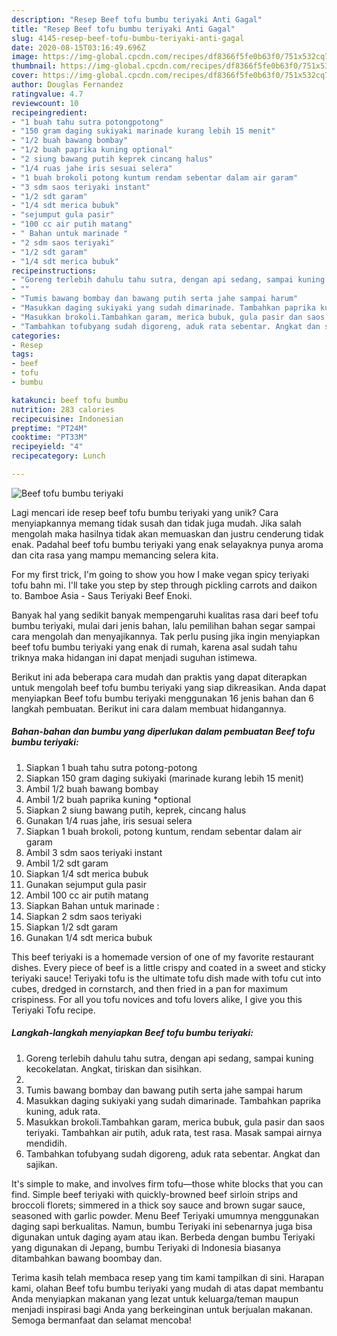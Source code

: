 ```yaml
---
description: "Resep Beef tofu bumbu teriyaki Anti Gagal"
title: "Resep Beef tofu bumbu teriyaki Anti Gagal"
slug: 4145-resep-beef-tofu-bumbu-teriyaki-anti-gagal
date: 2020-08-15T03:16:49.696Z
image: https://img-global.cpcdn.com/recipes/df8366f5fe0b63f0/751x532cq70/beef-tofu-bumbu-teriyaki-foto-resep-utama.jpg
thumbnail: https://img-global.cpcdn.com/recipes/df8366f5fe0b63f0/751x532cq70/beef-tofu-bumbu-teriyaki-foto-resep-utama.jpg
cover: https://img-global.cpcdn.com/recipes/df8366f5fe0b63f0/751x532cq70/beef-tofu-bumbu-teriyaki-foto-resep-utama.jpg
author: Douglas Fernandez
ratingvalue: 4.7
reviewcount: 10
recipeingredient:
- "1 buah tahu sutra potongpotong"
- "150 gram daging sukiyaki marinade kurang lebih 15 menit"
- "1/2 buah bawang bombay"
- "1/2 buah paprika kuning optional"
- "2 siung bawang putih keprek cincang halus"
- "1/4 ruas jahe iris sesuai selera"
- "1 buah brokoli potong kuntum rendam sebentar dalam air garam"
- "3 sdm saos teriyaki instant"
- "1/2 sdt garam"
- "1/4 sdt merica bubuk"
- "sejumput gula pasir"
- "100 cc air putih matang"
- " Bahan untuk marinade "
- "2 sdm saos teriyaki"
- "1/2 sdt garam"
- "1/4 sdt merica bubuk"
recipeinstructions:
- "Goreng terlebih dahulu tahu sutra, dengan api sedang, sampai kuning kecokelatan. Angkat, tiriskan dan sisihkan."
- ""
- "Tumis bawang bombay dan bawang putih serta jahe sampai harum"
- "Masukkan daging sukiyaki yang sudah dimarinade. Tambahkan paprika kuning, aduk rata."
- "Masukkan brokoli.Tambahkan garam, merica bubuk, gula pasir dan saos teriyaki. Tambahkan air putih, aduk rata, test rasa. Masak sampai airnya mendidih."
- "Tambahkan tofubyang sudah digoreng, aduk rata sebentar. Angkat dan sajikan."
categories:
- Resep
tags:
- beef
- tofu
- bumbu

katakunci: beef tofu bumbu 
nutrition: 283 calories
recipecuisine: Indonesian
preptime: "PT24M"
cooktime: "PT33M"
recipeyield: "4"
recipecategory: Lunch

---
```



![Beef tofu bumbu teriyaki](https://img-global.cpcdn.com/recipes/df8366f5fe0b63f0/751x532cq70/beef-tofu-bumbu-teriyaki-foto-resep-utama.jpg)

Lagi mencari ide resep beef tofu bumbu teriyaki yang unik? Cara menyiapkannya memang tidak susah dan tidak juga mudah. Jika salah mengolah maka hasilnya tidak akan memuaskan dan justru cenderung tidak enak. Padahal beef tofu bumbu teriyaki yang enak selayaknya punya aroma dan cita rasa yang mampu memancing selera kita.

For my first trick, I&#39;m going to show you how I make vegan spicy teriyaki tofu bahn mi. I&#39;ll take you step by step through pickling carrots and daikon to. Bamboe Asia - Saus Teriyaki Beef Enoki.

Banyak hal yang sedikit banyak mempengaruhi kualitas rasa dari beef tofu bumbu teriyaki, mulai dari jenis bahan, lalu pemilihan bahan segar sampai cara mengolah dan menyajikannya. Tak perlu pusing jika ingin menyiapkan beef tofu bumbu teriyaki yang enak di rumah, karena asal sudah tahu triknya maka hidangan ini dapat menjadi suguhan istimewa.


Berikut ini ada beberapa cara mudah dan praktis yang dapat diterapkan untuk mengolah beef tofu bumbu teriyaki yang siap dikreasikan. Anda dapat menyiapkan Beef tofu bumbu teriyaki menggunakan 16 jenis bahan dan 6 langkah pembuatan. Berikut ini cara dalam membuat hidangannya.

<!--inarticleads1-->

##### Bahan-bahan dan bumbu yang diperlukan dalam pembuatan Beef tofu bumbu teriyaki:

1. Siapkan 1 buah tahu sutra potong-potong
1. Siapkan 150 gram daging sukiyaki (marinade kurang lebih 15 menit)
1. Ambil 1/2 buah bawang bombay
1. Ambil 1/2 buah paprika kuning *optional
1. Siapkan 2 siung bawang putih, keprek, cincang halus
1. Gunakan 1/4 ruas jahe, iris sesuai selera
1. Siapkan 1 buah brokoli, potong kuntum, rendam sebentar dalam air garam
1. Ambil 3 sdm saos teriyaki instant
1. Ambil 1/2 sdt garam
1. Siapkan 1/4 sdt merica bubuk
1. Gunakan sejumput gula pasir
1. Ambil 100 cc air putih matang
1. Siapkan  Bahan untuk marinade :
1. Siapkan 2 sdm saos teriyaki
1. Siapkan 1/2 sdt garam
1. Gunakan 1/4 sdt merica bubuk


This beef teriyaki is a homemade version of one of my favorite restaurant dishes. Every piece of beef is a little crispy and coated in a sweet and sticky teriyaki sauce! Teriyaki tofu is the ultimate tofu dish made with tofu cut into cubes, dredged in cornstarch, and then fried in a pan for maximum crispiness. For all you tofu novices and tofu lovers alike, I give you this Teriyaki Tofu recipe. 

<!--inarticleads2-->

##### Langkah-langkah menyiapkan Beef tofu bumbu teriyaki:

1. Goreng terlebih dahulu tahu sutra, dengan api sedang, sampai kuning kecokelatan. Angkat, tiriskan dan sisihkan.
1. 
1. Tumis bawang bombay dan bawang putih serta jahe sampai harum
1. Masukkan daging sukiyaki yang sudah dimarinade. Tambahkan paprika kuning, aduk rata.
1. Masukkan brokoli.Tambahkan garam, merica bubuk, gula pasir dan saos teriyaki. Tambahkan air putih, aduk rata, test rasa. Masak sampai airnya mendidih.
1. Tambahkan tofubyang sudah digoreng, aduk rata sebentar. Angkat dan sajikan.


It&#39;s simple to make, and involves firm tofu—those white blocks that you can find. Simple beef teriyaki with quickly-browned beef sirloin strips and broccoli florets; simmered in a thick soy sauce and brown sugar sauce, seasoned with garlic powder. Menu Beef Teriyaki umumnya menggunakan daging sapi berkualitas. Namun, bumbu Teriyaki ini sebenarnya juga bisa digunakan untuk daging ayam atau ikan. Berbeda dengan bumbu Teriyaki yang digunakan di Jepang, bumbu Teriyaki di Indonesia biasanya ditambahkan bawang boombay dan. 

Terima kasih telah membaca resep yang tim kami tampilkan di sini. Harapan kami, olahan Beef tofu bumbu teriyaki yang mudah di atas dapat membantu Anda menyiapkan makanan yang lezat untuk keluarga/teman maupun menjadi inspirasi bagi Anda yang berkeinginan untuk berjualan makanan. Semoga bermanfaat dan selamat mencoba!
